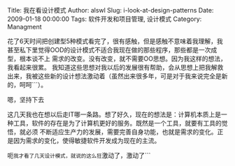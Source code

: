 Title: 我在看设计模式
Author: alswl
Slug: i-look-at-design-patterns
Date: 2009-01-18 00:00:00
Tags: 软件开发和项目管理, 设计模式
Category: Managment

花了6天时间把创建型5种模式看完了，很有感触，但是感触不意味着我理解，我甚至私下里觉得OOD的设计模式不适合我现在做的那些程序，那些都是一次成型，根本谈不上
需求的改变。没有改变，就不需要OO思想。因为我这样的想法，我看起来很累。
我知道这些思想对我以后的发展很有帮助，会从思想上把我解救出来，我被这些新的设计想法激动着（虽然出来很多年，可是对于我来说完全是新的，呵呵```）。

嗯，坚持下去

这几天我也在想以后走IT哪一条路。想了好久，现在的想法是：计算机本质上是一种工具，软件的存在是为了计算机更好的服务。既然是一个工具，就要有工具的觉悟，就必须
不断适应生产力的发展，需要完善自身功能，也就是需求的变化。正是因为需求的变化，使得敏捷软件开发成为现在的主流。

呃```我才看了几天设计模式，就说的这么狂```激动了，激动了```

